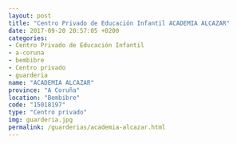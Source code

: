 ```yaml
---
layout: post
title: "Centro Privado de Educación Infantil ACADEMIA ALCAZAR"
date: 2017-09-20 20:57:05 +0200
categories:
- Centro Privado de Educación Infantil
- a-coruna
- bembibre
- Centro privado
- guarderia
name: "ACADEMIA ALCAZAR"
province: "A Coruña"
location: "Bembibre"
code: "15018197"
type: "Centro privado"
img: guarderia.jpg
permalink: /guarderias/academia-alcazar.html
---
```

